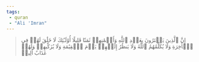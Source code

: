 ```yaml
---
tags: 
 - quran 
 - "Ali 'Imran"
---
```


> إِنَّ ٱلَّذِينَ يَشۡتَرُونَ بِعَهۡدِ ٱللَّهِ وَأَيۡمَٰنِهِمۡ ثَمَنٗا قَلِيلًا أُوْلَـٰٓئِكَ لَا خَلَٰقَ لَهُمۡ فِي ٱلۡأٓخِرَةِ وَلَا يُكَلِّمُهُمُ ٱللَّهُ وَلَا يَنظُرُ إِلَيۡهِمۡ يَوۡمَ ٱلۡقِيَٰمَةِ وَلَا يُزَكِّيهِمۡ وَلَهُمۡ عَذَابٌ أَلِيمٞ
